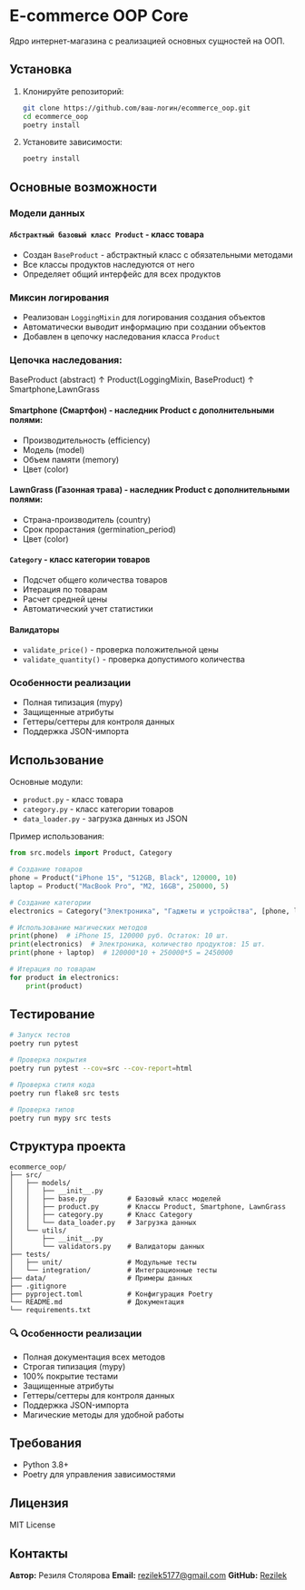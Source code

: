 # E-commerce OOP Core

Ядро интернет-магазина с реализацией основных сущностей на ООП.

## Установка

1. Клонируйте репозиторий:
   ```bash
   git clone https://github.com/ваш-логин/ecommerce_oop.git
   cd ecommerce_oop
   poetry install
   ```

2. Установите зависимости:
   ```bash
   poetry install
   ```

## Основные возможности

### Модели данных

#### **`Абстрактный базовый класс Product`** - класс товара
- Создан `BaseProduct` - абстрактный класс с обязательными методами
- Все классы продуктов наследуются от него
- Определяет общий интерфейс для всех продуктов

### Миксин логирования
- Реализован `LoggingMixin` для логирования создания объектов
- Автоматически выводит информацию при создании объектов
- Добавлен в цепочку наследования класса `Product`

### Цепочка наследования:

BaseProduct (abstract) ↑ Product(LoggingMixin, BaseProduct) ↑ Smartphone,LawnGrass

#### **Smartphone (Смартфон)** - наследник Product с дополнительными полями:
   - Производительность (efficiency)
   - Модель (model)
   - Объем памяти (memory)
   - Цвет (color)

#### **LawnGrass (Газонная трава)** - наследник Product с дополнительными полями:
   - Страна-производитель (country)
   - Срок прорастания (germination_period)
   - Цвет (color)


#### **`Category`** - класс категории товаров
- Подсчет общего количества товаров
- Итерация по товарам
- Расчет средней цены
- Автоматический учет статистики

#### **Валидаторы**
- `validate_price()` - проверка положительной цены
- `validate_quantity()` - проверка допустимого количества

### Особенности реализации

- Полная типизация (mypy)
- Защищенные атрибуты
- Геттеры/сеттеры для контроля данных
- Поддержка JSON-импорта

## Использование

Основные модули:

- `product.py` - класс товара
- `category.py` - класс категории товаров
- `data_loader.py` - загрузка данных из JSON

Пример использования:

```python
from src.models import Product, Category

# Создание товаров
phone = Product("iPhone 15", "512GB, Black", 120000, 10)
laptop = Product("MacBook Pro", "M2, 16GB", 250000, 5)

# Создание категории
electronics = Category("Электроника", "Гаджеты и устройства", [phone, laptop])

# Использование магических методов
print(phone)  # iPhone 15, 120000 руб. Остаток: 10 шт.
print(electronics)  # Электроника, количество продуктов: 15 шт.
print(phone + laptop)  # 120000*10 + 250000*5 = 2450000

# Итерация по товарам
for product in electronics:
    print(product)
```

## Тестирование

```bash
# Запуск тестов
poetry run pytest

# Проверка покрытия
poetry run pytest --cov=src --cov-report=html

# Проверка стиля кода
poetry run flake8 src tests

# Проверка типов
poetry run mypy src tests
```

## Структура проекта

```
ecommerce_oop/
├── src/
│   ├── models/
│   │   ├── __init__.py
│   │   ├── base.py          # Базовый класс моделей
│   │   ├── product.py       # Классы Product, Smartphone, LawnGrass
│   │   ├── category.py      # Класс Category
│   │   └── data_loader.py   # Загрузка данных
│   └── utils/
│       ├── __init__.py
│       └── validators.py    # Валидаторы данных
├── tests/
│   ├── unit/                # Модульные тесты
│   └── integration/         # Интеграционные тесты
├── data/                    # Примеры данных
├── .gitignore
├── pyproject.toml           # Конфигурация Poetry
└── README.md                # Документация
└── requirements.txt
```

### 🔍 Особенности реализации

- Полная документация всех методов
- Строгая типизация (mypy)
- 100% покрытие тестами
- Защищенные атрибуты
- Геттеры/сеттеры для контроля данных
- Поддержка JSON-импорта
- Магические методы для удобной работы

## Требования

- Python 3.8+
- Poetry для управления зависимостями

## Лицензия

MIT License

## Контакты

**Автор:** Резиля Столярова
**Email:** rezilek5177@gmail.com
**GitHub:** [Rezilek](https://github.com/Rezilek)

